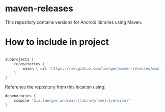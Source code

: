 # maven-releases

This repository contains versions for Android libraries using Maven.

# How to include in project

```groovy

subprojects {
    repositories {
        maven { url "https://raw.github.com/laenger/maven-releases/master/releases" }
    }
}

```

Reference the repository from this location using:

```groovy
dependencies {
    compile "biz.laenger.android:{libraryname}:{version}"
}
```